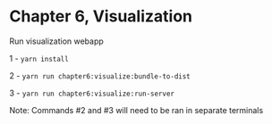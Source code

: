 # Chapter 6, Visualization

Run visualization webapp

1 - `yarn install`

2 - `yarn run chapter6:visualize:bundle-to-dist`

3 - `yarn run chapter6:visualize:run-server`

Note: Commands #2 and #3 will need to be ran in separate terminals
